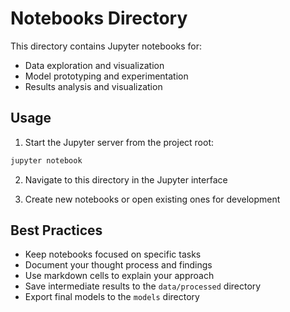 # Notebooks Directory

This directory contains Jupyter notebooks for:
- Data exploration and visualization
- Model prototyping and experimentation
- Results analysis and visualization

## Usage

1. Start the Jupyter server from the project root:
```bash
jupyter notebook
```

2. Navigate to this directory in the Jupyter interface

3. Create new notebooks or open existing ones for development

## Best Practices

- Keep notebooks focused on specific tasks
- Document your thought process and findings
- Use markdown cells to explain your approach
- Save intermediate results to the `data/processed` directory
- Export final models to the `models` directory 